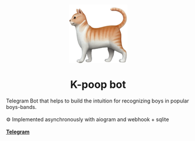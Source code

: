<div align="center">
    <img src="picture.png" alt="cute cat emoji" width="160"  height="160">
    <h1>K-poop bot</h1>
</div>

Telegram Bot that helps to build the intuition for recognizing boys in popular boys-bands. <br/><br/>
⚙️ Implemented asynchronously with aiogram and webhook + sqlite <br/><br/>
**[Telegram](https://t.me/cutekpoop_bot)**
